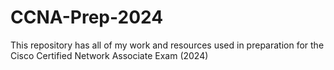 # CCNA-Prep-2024
This repository has all of my work and resources used in preparation for the Cisco Certified Network Associate Exam (2024)
